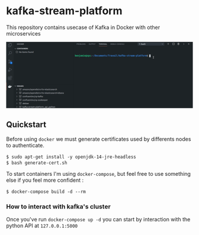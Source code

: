# kafka-stream-platform
This repository contains usecase of Kafka in Docker with other microservices 

![docker-compose up -d](./assets/images/kafka-docker-compose.gif)

## Quickstart

Before using `docker` we must generate certificates used by differents nodes to authenticate.

```console
$ sudo apt-get install -y openjdk-14-jre-headless
$ bash generate-cert.sh
```

To start containers I'm using `docker-compose`, but feel free to use something else if you feel more confident :

```console
$ docker-compose build -d --rm
```

### How to interact with kafka's cluster

Once you've run `docker-compose up -d` you can start by interaction with the python API at `127.0.0.1:5000`